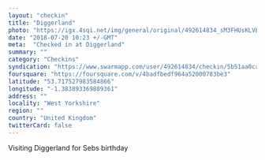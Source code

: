 ```yaml
---
layout: "checkin"
title: "Diggerland"
photo: "https://igx.4sqi.net/img/general/original/492614834_sM3FHUsKLVbDqZdbDjDIP6dhrxVvr91HFaYtTd1Xoqs.jpg"
date: "2018-07-20 10:23 +/-GMT"
meta:  "Checked in at Diggerland"
summary: ""
category: "Checkins"
syndication: "https://www.swarmapp.com/user/492614834/checkin/5b51aa0cacb37f002c1feeb2"
foursquare: "https://foursquare.com/v/4badfbedf964a52000783be3"
latitude: "53.717527983584866"
longitude: "-1.383893369809361"
address: ""
locality: "West Yorkshire"
region: ""
country: "United Kingdom"
twitterCard: false
---
```

Visiting Diggerland for Sebs birthday

